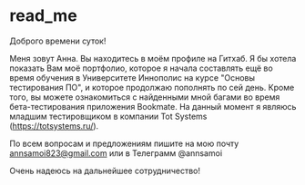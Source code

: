# read_me
Доброго времени суток!

Меня зовут Анна. Вы находитесь в моём профиле на Гитхаб. Я бы хотела показать Вам моё портфолио, которое я начала составлять ещё во время обучения в Университете Иннополис на курсе "Основы тестирования ПО", и которое продолжаю пополнять по сей день. Кроме того, вы можете ознакомиться с найденными мной багами во время бета-тестирования приложения Bookmate. 
На данный момент я являюсь младшим тестировщиком в компании Tot Systems (https://totsystems.ru/).

По всем вопросам и предложениям пишите на мою почту annsamoi823@gmail.com или в Телеграмм @annsamoi

Очень надеюсь на дальнейшее сотрудничество!
